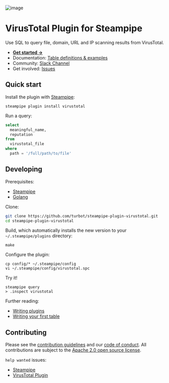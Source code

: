 ![image](https://hub.steampipe.io/images/plugins/turbot/virustotal-social-graphic.png)

# VirusTotal Plugin for Steampipe

Use SQL to query file, domain, URL and IP scanning results from VirusTotal.

- **[Get started →](https://hub.steampipe.io/plugins/turbot/virustotal)**
- Documentation: [Table definitions & examples](https://hub.steampipe.io/plugins/turbot/virustotal/tables)
- Community: [Slack Channel](https://steampipe.io/community/join)
- Get involved: [Issues](https://github.com/turbot/steampipe-plugin-virustotal/issues)

## Quick start

Install the plugin with [Steampipe](https://steampipe.io):

```shell
steampipe plugin install virustotal
```

Run a query:

```sql
select
  meaningful_name,
  reputation
from
  virustotal_file
where
  path = '/full/path/to/file'
```

## Developing

Prerequisites:

- [Steampipe](https://steampipe.io/downloads)
- [Golang](https://golang.org/doc/install)

Clone:

```sh
git clone https://github.com/turbot/steampipe-plugin-virustotal.git
cd steampipe-plugin-virustotal
```

Build, which automatically installs the new version to your `~/.steampipe/plugins` directory:

```
make
```

Configure the plugin:

```
cp config/* ~/.steampipe/config
vi ~/.steampipe/config/virustotal.spc
```

Try it!

```
steampipe query
> .inspect virustotal
```

Further reading:

- [Writing plugins](https://steampipe.io/docs/develop/writing-plugins)
- [Writing your first table](https://steampipe.io/docs/develop/writing-your-first-table)

## Contributing

Please see the [contribution guidelines](https://github.com/turbot/steampipe/blob/main/CONTRIBUTING.md) and our [code of conduct](https://github.com/turbot/steampipe/blob/main/CODE_OF_CONDUCT.md). All contributions are subject to the [Apache 2.0 open source license](https://github.com/turbot/steampipe-plugin-virustotal/blob/main/LICENSE).

`help wanted` issues:

- [Steampipe](https://github.com/turbot/steampipe/labels/help%20wanted)
- [VirusTotal Plugin](https://github.com/turbot/steampipe-plugin-virustotal/labels/help%20wanted)
